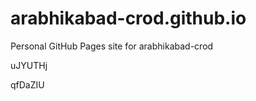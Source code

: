 # arabhikabad-crod.github.io
Personal GitHub Pages site for arabhikabad-crod


















































uJYUTHj

qfDaZIU
